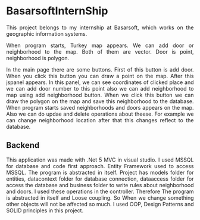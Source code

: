 # BasarsoftInternShip
<div align="justify">
This project belongs to my internship at Basarsoft, which works on the geographic information systems.

When program starts, Turkey map appears. We can add door or neighborhood to the map. Both of them are vector. Door is point, neighborhood is polygon. 

In the main page there are some buttons. First of this button is add door. When you click this button you can draw a point on the map. After this jspanel appears. In this panel, we can see coordinates of clicked place and we can add door number to this point also we can add neighborhood to map using add neighborhood button. When we click this button we can draw the polygon on the map and save this neighborhood to the database. 
When program starts saved neighborhoods and doors appears on the map. Also we can do updae and delete operations about theese. For example we can change neighborhood location after that this changes reflect to the database. 

## Backend
This application was made with .Net 5 MVC in visual studio. I used MSSQL for database and code first approach. Entity Framework used to access MSSQL. The program is abstracted in itself. Project has models folder for entities, datacontext folder for database connection, dataaccess folder for access the database and business folder to write rules about neighborhood and doors. I used these operations in the controller. Therefore The program is abstracted in itself and Loose coupling. So When we change something other objects will not be affected so much. I used OOP, Design Patterns and SOLID principles in this project.
</div>
